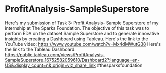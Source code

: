 # ProfitAnalysis-SampleSuperstore
Here's my submission of Task 3: Profit Analysis- Sample Superstore of my internship at The Sparks Foundation.  The objective of this task was to perform EDA on the dataset Sample Superstore and to generate innovative insights by creating a Dashboard using Tableau.
Here's the link to the YouTube video: https://www.youtube.com/watch?v=Mx4dMWutG38
Here's the link to the Tableau Dashboard: https://public.tableau.com/views/ProfitAnalysis-SampleSuperstore_16752582059610/Dashboard2?:language=en-US&:display_count=n&:origin=viz_share_link
#thesparksfoundation
